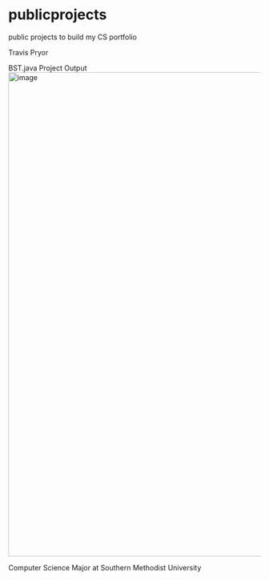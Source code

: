 # publicprojects
public projects to build my CS portfolio


Travis Pryor

BST.java Project Output 
<img width="967" alt="image" src="https://github.com/user-attachments/assets/c9217a52-348e-4d53-b556-cdc9c4616fa7">


Computer Science Major at Southern Methodist University 
